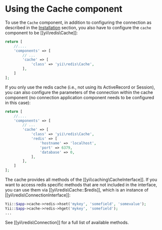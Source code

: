 Using the Cache component
=========================

To use the `Cache` component, in addition to configuring the connection as described in the [Installation](installation.md) section,
you also have to configure the `cache` component to be [[yii\redis\Cache]]:

```php
return [
    //....
    'components' => [
        // ...
        'cache' => [
            'class' => 'yii\redis\Cache',
        ],
    ]
];
```

If you only use the redis cache (i.e., not using its ActiveRecord or Session), you can also configure the parameters of the connection within the
cache component (no connection application component needs to be configured in this case):

```php
return [
    //....
    'components' => [
        // ...
        'cache' => [
            'class' => 'yii\redis\Cache',
            'redis' => [
                'hostname' => 'localhost',
                'port' => 6379,
                'database' => 0,
            ],
        ],
    ]
];
```

The cache provides all methods of the [[yii\caching\CacheInterface]]. If you want to access redis specific methods that are not
included in the interface, you can use them via [[yii\redis\Cache::$redis]], which is an instance of [[yii\redis\ConnectionInterface]]:

```php
Yii::$app->cache->redis->hset('mykey', 'somefield', 'somevalue');
Yii::$app->cache->redis->hget('mykey', 'somefield');
...
```

See [[yii\redis\Connection]] for a full list of available methods.

